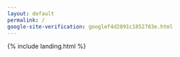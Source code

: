 ```yaml
---
layout: default
permalink: /
google-site-verification: googlef4d2891c1852783e.html
---
```


{% include landing.html %}